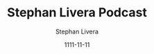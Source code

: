 ---
layout: media
title: Stephan Livera Podcast
date: 1111-11-11
categories: ['Podcasts']
author: ['Stephan Livera']
excerpt: A podcast about Bitcoin from a Crypto-Austrian perspective. Join Stephan as he interviews the sharpest economic and technical minds in Bitcoin to understand how money is changing and evolving.
external_url: http://livera.libsyn.com/
---
